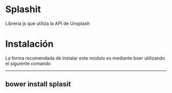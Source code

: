 # Splashit
Libreria js que utiliza la API de Unsplash

# Instalación

La forma recomendada de instalar este modulo es mediante boer utilizando el siguiente comando

---
bower install splasit
---
 
